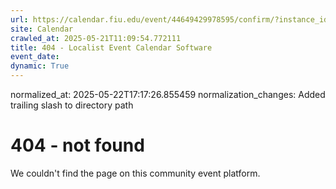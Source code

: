 ```yaml
---
url: https://calendar.fiu.edu/event/44649429978595/confirm/?instance_id=49409518862527&return=https%3A%2F%2Fcalendar.fiu.edu%2F
site: Calendar
crawled_at: 2025-05-21T11:09:54.772111
title: 404 - Localist Event Calendar Software
event_date: 
dynamic: True
---
```

normalized_at: 2025-05-22T17:17:26.855459
normalization_changes: Added trailing slash to directory path

# 404 - not found
We couldn't find the page on this community event platform.
